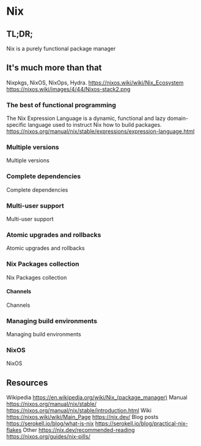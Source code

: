 # Nix

## TL;DR;

Nix is a purely functional package manager

## It's much more than that

Nixpkgs, NixOS, NixOps, Hydra.
https://nixos.wiki/wiki/Nix_Ecosystem
https://nixos.wiki/images/4/44/Nixos-stack2.png

### The best of functional programming

The Nix Expression Language is a dynamic, functional and lazy domain-specific language used to instruct Nix how to build packages.
https://nixos.org/manual/nix/stable/expressions/expression-language.html

### Multiple versions

Multiple versions

### Complete dependencies

Complete dependencies

### Multi-user support

Multi-user support

### Atomic upgrades and rollbacks

Atomic upgrades and rollbacks

### Nix Packages collection

Nix Packages collection

#### Channels

Channels

### Managing build environments

Managing build environments

### NixOS

NixOS

## Resources

Wikipedia
https://en.wikipedia.org/wiki/Nix_(package_manager)
Manual
https://nixos.org/manual/nix/stable/
https://nixos.org/manual/nix/stable/introduction.html
Wiki
https://nixos.wiki/wiki/Main_Page
https://nix.dev/
Blog posts
https://serokell.io/blog/what-is-nix
https://serokell.io/blog/practical-nix-flakes
Other
https://nix.dev/recommended-reading
https://nixos.org/guides/nix-pills/
